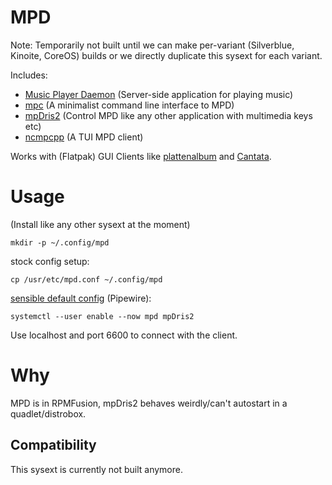 # MPD

Note: Temporarily not built until we can make per-variant (Silverblue, Kinoite,
CoreOS) builds or we directly duplicate this sysext for each variant.

Includes:
- [Music Player Daemon](https://www.musicpd.org) (Server-side application for playing music)
- [mpc](https://www.musicpd.org/clients/mpc) (A minimalist command line interface to MPD)
- [mpDris2](https://github.com/eonpatapon/mpDris2) (Control MPD like any other application with multimedia keys etc)
- [ncmpcpp](https://rybczak.net/ncmpcpp) (A TUI MPD client)

Works with (Flatpak) GUI Clients like [plattenalbum](https://github.com/SoongNoonien/plattenalbum) and [Cantata](https://github.com/nullobsi/cantata).

# Usage

(Install like any other sysext at the moment)

`mkdir -p ~/.config/mpd`

stock config setup:

`cp /usr/etc/mpd.conf ~/.config/mpd`

[sensible default config](https://github.com/LukeSmithxyz/voidrice/blob/c43f390f07098c42db5efce654b07870951b512a/.config/mpd/mpd.conf) (Pipewire):

`systemctl --user enable --now mpd mpDris2`

Use localhost and port 6600 to connect with the client.

# Why

MPD is in RPMFusion, mpDris2 behaves weirdly/can't autostart in a quadlet/distrobox.

## Compatibility

This sysext is currently not built anymore.
